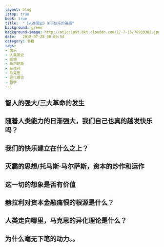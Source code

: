 ```yaml
---
layout: blog
istop: true
book: true
title:  "《人类简史》关于快乐的骗局"
background: green
background-image: http://ot1cc1u9t.bkt.clouddn.com/17-7-15/78939382.jpg
date:   2018-07-28 00:09:54
category: 书籍
tags:
- 快乐 
- 人类简史
- 感想
- 马尔萨斯
- 赫拉利
- 马克思
- 异化理论
- 哲学
---
```


## 智人的强大/三大革命的发生

## 随着人类能力的日渐强大，我们自己也真的越发快乐吗？

## 我们的快乐建立在什么之上？

## 灭霸的思想/托马斯·马尔萨斯，资本的炒作和运作

## 这一切的想象是否有价值

## 赫拉利对资本金融痛恨的根源是什么？

## 人类走向哪里，马克思的异化理论是什么？

## 为什么毫无下笔的动力。。